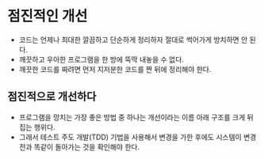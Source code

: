 # 점진적인 개선
- 코드는 언제나 최대한 깔끔하고 단순하게 정리하자 절대로 썩어가게 방치하면 안 된다.
- 깨끗하고 우아한 프로그램을 한 방에 뚝딱 내놓을 수 없다.
- 깨끗한 코드를 짜려면 먼저 지저분한 코드를 짠 뒤에 정리해야 한다.

## 점진적으로 개선하다
- 프로그램을 망치는 가장 좋은 방법 중 하나는 개선이라는 이름 아래 구조를 크게 뒤집는 행위다.
- 그래서 테스트 주도 개발(TDD) 기법을 사용해서 변경을 가한 후에도 시스템이 변경 전과 똑같이 돌아가는 것을 확인해야 한다.

